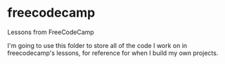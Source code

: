 # freecodecamp
Lessons from FreeCodeCamp

I'm going to use this folder to store all of the code I work on in freecodecamp's lessons, for reference for when I build my own projects.
